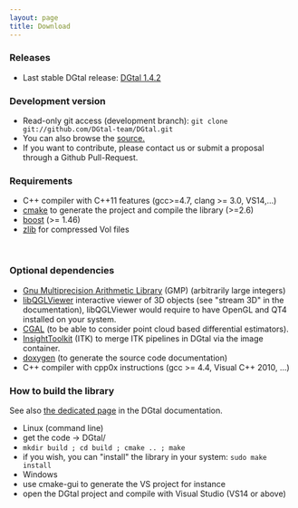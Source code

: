 ```yaml
---
layout: page
title: Download
---
```

### Releases

* Last stable DGtal release: [DGtal 1.4.2][2]

### Development version

* Read-only git access (development branch): ```git clone git://github.com/DGtal-team/DGtal.git```
* You can also browse the [source.][3]
* If you want to contribute, please contact us or submit a proposal through a Github Pull-Request.

### Requirements

* C++ compiler with C++11 features (gcc&gt;=4.7, clang &gt;= 3.0, VS14,...)
* [cmake][4] to generate the project and compile the library (&gt;=2.6)
* [boost][5] (&gt;= 1.46)
* [zlib][13] for compressed Vol files

&nbsp;

### Optional dependencies

* [Gnu Multiprecision Arithmetic Library][6] (GMP) (arbitrarily large integers)
* [libQGLViewer][7] interactive viewer of 3D objects (see "stream 3D" in the documentation), libQGLViewer would require to have OpenGL and QT4 installed on your system.
* [CGAL][8] (to be able to consider point cloud based differential estimators).
* [InsightToolkit][9] (ITK) to merge ITK pipelines in DGtal via the image container.
* [doxygen][11] (to generate the source code documentation)
* C++ compiler with cpp0x instructions (gcc &gt;= 4.4, Visual C++ 2010, ...)

### How to build the library
See also [ the dedicated page][12] in the DGtal documentation.

* Linux (command line)
* get the code -&gt; DGtal/
* ```mkdir build ; cd build ; cmake .. ; make```
* if you wish, you can "install" the library in your system: ```sudo make install```
* Windows
* use cmake-gui to generate the VS project for instance
* open the DGtal project and compile with Visual Studio (VS14 or above)

[1]: https://github.com/DGtal-team/DGtal/releases
[2]: https://github.com/DGtal-team/DGtal/releases
[3]: https://github.com/DGtal-team/DGtal
[4]: http://www.cmake.org
[5]: http://www.boost.org
[6]: http://gmplib.org/
[7]: http://www.libqglviewer.com/
[8]: http://cgal.org/
[9]: http://www.itk.org/
[11]: http://www.stack.nl/~dimitri/doxygen/
[12]: http://dgtal.org/doc/stable/moduleBuildDGtal.html
[13]: http://zlib.net
